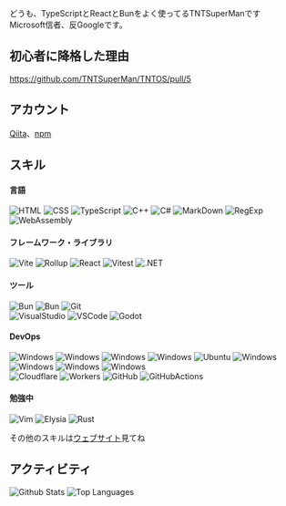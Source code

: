 どうも、TypeScriptとReactとBunをよく使ってるTNTSuperManです  
Microsoft信者、反Googleです。

## 初心者に降格した理由

https://github.com/TNTSuperMan/TNTOS/pull/5

## アカウント
[Qiita](https://qiita.com/TNTSuperMan)、[npm](https://www.npmjs.com/~tntsuperman)

## スキル

#### 言語
![HTML](https://skillicons.dev/icons?theme=dark&i=html)
![CSS](https://skillicons.dev/icons?theme=dark&i=css)
![TypeScript](https://skillicons.dev/icons?theme=dark&i=ts)
![C++](https://skillicons.dev/icons?theme=dark&i=cpp)
![C#](https://skillicons.dev/icons?theme=dark&i=cs)
![MarkDown](https://skillicons.dev/icons?theme=dark&i=md)
![RegExp](https://skillicons.dev/icons?theme=dark&i=regex)
![WebAssembly](https://skillicons.dev/icons?theme=dark&i=wasm)

#### フレームワーク・ライブラリ
![Vite](https://skillicons.dev/icons?theme=dark&i=vite)
![Rollup](https://skillicons.dev/icons?theme=dark&i=rollup)
![React](https://skillicons.dev/icons?theme=dark&i=react)
![Vitest](https://skillicons.dev/icons?theme=dark&i=vitest)
![.NET](https://skillicons.dev/icons?theme=dark&i=dotnet)

#### ツール
![Bun](https://skillicons.dev/icons?theme=dark&i=bun)
![Bun](https://skillicons.dev/icons?theme=dark&i=bun)
![Git](https://skillicons.dev/icons?theme=dark&i=git)  
![VisualStudio](https://skillicons.dev/icons?theme=dark&i=visualstudio)
![VSCode](https://skillicons.dev/icons?theme=dark&i=vscode)
![Godot](https://skillicons.dev/icons?theme=dark&i=godot)

#### DevOps
![Windows](https://skillicons.dev/icons?theme=dark&i=windows)
![Windows](https://skillicons.dev/icons?theme=dark&i=windows)
![Windows](https://skillicons.dev/icons?theme=dark&i=windows)
![Windows](https://skillicons.dev/icons?theme=dark&i=windows)
![Ubuntu](https://skillicons.dev/icons?theme=dark&i=ubuntu)
![Windows](https://skillicons.dev/icons?theme=dark&i=windows)
![Windows](https://skillicons.dev/icons?theme=dark&i=windows)
![Windows](https://skillicons.dev/icons?theme=dark&i=windows)
![Windows](https://skillicons.dev/icons?theme=dark&i=windows)  
![Cloudflare](https://skillicons.dev/icons?theme=dark&i=cloudflare)
![Workers](https://skillicons.dev/icons?theme=dark&i=workers)
![GitHub](https://skillicons.dev/icons?theme=dark&i=github)
![GitHubActions](https://skillicons.dev/icons?theme=dark&i=githubactions)

#### 勉強中
![Vim](https://skillicons.dev/icons?theme=dark&i=vim)
![Elysia](https://skillicons.dev/icons?theme=dark&i=elysia)
![Rust](https://skillicons.dev/icons?theme=dark&i=rust)

その他のスキルは[ウェブサイト](https://tntsuperman.github.io/?p=profile)見てね

## アクティビティ
![Github Stats](https://github-readme-stats.vercel.app/api?username=TNTSuperMan&theme=vue-dark&layout=compact)
![Top Languages](https://github-readme-stats.vercel.app/api/top-langs/?username=TNTSuperMan&theme=vue-dark&layout=compact)
